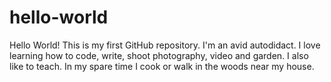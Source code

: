 # hello-world
Hello World! This is my first GitHub repository.
I'm an avid autodidact. I love learning how to code, write, shoot photography, video and garden. I also like to teach. In my spare time I cook or walk in the woods near my house.
